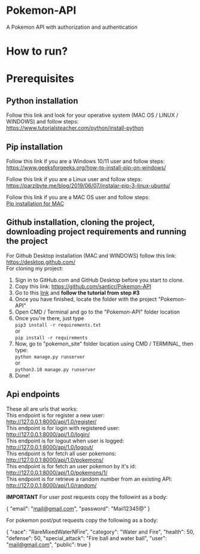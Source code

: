 # Pokemon-API
A Pokemon API with authorization and authentication

# How to run?
# Prerequisites
## Python installation
Follow this link and look for your operative system (MAC OS / LINUX / WINDOWS) and follow steps: <br> https://www.tutorialsteacher.com/python/install-python

## Pip installation
Follow this link if you are a Windows 10/11 user and follow steps: <br>
https://www.geeksforgeeks.org/how-to-install-pip-on-windows/

Follow this link if you are a Linux user and follow steps: <br>
https://parzibyte.me/blog/2019/06/07/instalar-pip-3-linux-ubuntu/

Follow this link if you are a MAC OS user and follow steps: <br>
[Pip installation for MAC](https://www.groovypost.com/howto/install-pip-on-a-mac/#:~:text=To%20install%20PIP%20using%20ensurepip,instructions%20to%20complete%20this%20process)

## Github installation, cloning the project, downloading project requirements and running the project
For Github Desktop installation (MAC and WINDOWS) follow this link: <br>
https://desktop.github.com/ <br>
For cloning my project: <br>
1. Sign in to GitHub.com and GitHub Desktop before you start to clone.
2. Copy this link: https://github.com/santicr/Pokemon-API
3. Go to this [link](https://docs.github.com/en/desktop/contributing-and-collaborating-using-github-desktop/adding-and-cloning-repositories/cloning-a-repository-from-github-to-github-desktop) and **follow the tutorial from step #3**
4. Once you have finished, locate the folder with the project "Pokemon-API"
5. Open CMD / Terminal and go to the "Pokemon-API" folder location
6. Once you're there, just type <br> ``pip3 install -r requirements.txt`` <br> or <br> ``pip install -r requirements``
7. Now, go to "pokemon_site" folder location using CMD / TERMINAL, then type: <br>
``python manage.py runserver`` <br> or <br> ``python3.10 manage.py runserver``
8. Done!

## Api endpoints
These all are urls that works: <br>
This endpoint is for register a new user: http://127.0.0.1:8000/api/1.0/register/ <br>
This endpoint is for login with registered user: http://127.0.0.1:8000/api/1.0/login/ <br>
This endpoint is for logout when user is logged: http://127.0.0.1:8000/api/1.0/logout/ <br>
This endpoint is for fetch all user pokemons: http://127.0.0.1:8000/api/1.0/pokemons/ <br>
This endpoint is for fetch an user pokemon by it's id: http://127.0.0.1:8000/api/1.0/pokemons/1/ <br>
This endpoint is for retrieve a random number from an existing API: http://127.0.0.1:8000/api/1.0/random/ <br>

**IMPORTANT**
For user post requests copy the followint as a body:

{
  "email": "mail@gmail.com",
  "password": "Mail12345@"
}

For pokemon post/put requests copy the following as a body:

{
  "race": "RareMixedWaterNFire",
  "category": "Water and Fire",
  "health": 50,
  "defense": 50,
  "special_attack": "Fire ball and water ball",
  "user": "mail@gmail.com",
  "public": true
}
